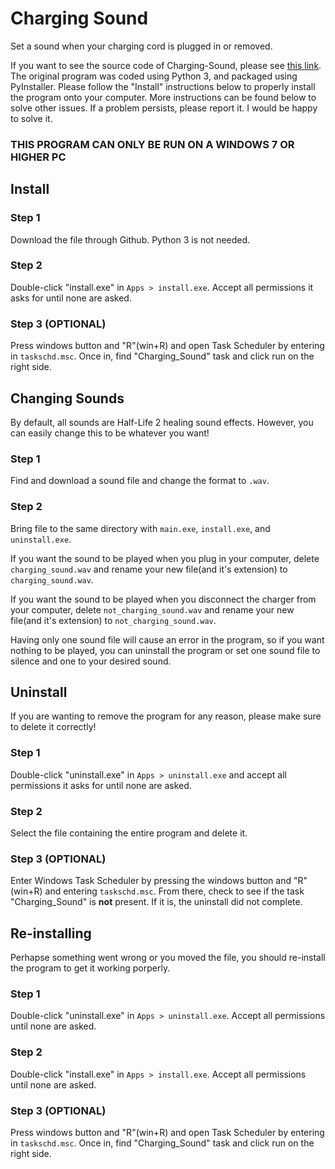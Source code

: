 # Charging Sound
Set a sound when your charging cord is plugged in or removed.

If you want to see the source code of Charging-Sound, please see [this link](https://github.com/TomTheCatt/Charging-Sound-Source). The original program was coded using Python 3, and packaged using PyInstaller. Please follow the "Install" instructions below to properly install the program onto your computer. More instructions can be found below to solve other issues. If a problem persists, please report it. I would be happy to solve it.

### **THIS PROGRAM CAN ONLY BE RUN ON A WINDOWS 7 OR HIGHER PC**

## Install

### Step 1
Download the file through Github. Python 3 is not needed.

### Step 2
Double-click "install.exe" in `Apps > install.exe`. Accept all permissions it asks for until none are asked.

### Step 3 (OPTIONAL)
Press windows button and "R"(win+R) and open Task Scheduler by entering in `taskschd.msc`. Once in, find "Charging_Sound" task and click run on the right side.

## Changing Sounds
By default, all sounds are Half-Life 2 healing sound effects. However, you can easily change this to be whatever you want!

### Step 1
Find and download a sound file and change the format to `.wav`.

### Step 2
Bring file to the same directory with `main.exe`, `install.exe`, and `uninstall.exe`.

If you want the sound to be played when you plug in your computer, delete `charging_sound.wav` and rename your new file(and it's extension) to `charging_sound.wav`.

If you want the sound to be played when you disconnect the charger from your computer, delete `not_charging_sound.wav` and rename your new file(and it's extension) to `not_charging_sound.wav`.

Having only one sound file will cause an error in the program, so if you want nothing to be played, you can uninstall the program or set one sound file to silence and one to your desired sound.

## Uninstall
If you are wanting to remove the program for any reason, please make sure to delete it correctly!

### Step 1
Double-click "uninstall.exe" in `Apps > uninstall.exe` and accept all permissions it asks for until none are asked.

### Step 2
Select the file containing the entire program and delete it.

### Step 3 (OPTIONAL)
Enter Windows Task Scheduler by pressing the windows button and "R"(win+R) and entering `taskschd.msc`. From there, check to see if the task "Charging_Sound" is **not** present. If it is, the uninstall did not complete.

## Re-installing
Perhapse something went wrong or you moved the file, you should re-install the program to get it working porperly.

### Step 1
Double-click "uninstall.exe" in `Apps > uninstall.exe`. Accept all permissions until none are asked.

### Step 2
Double-click "install.exe" in `Apps > install.exe`. Accept all permissions until none are asked.

### Step 3 (OPTIONAL)
Press windows button and "R"(win+R) and open Task Scheduler by entering in `taskschd.msc`. Once in, find "Charging_Sound" task and click run on the right side.
